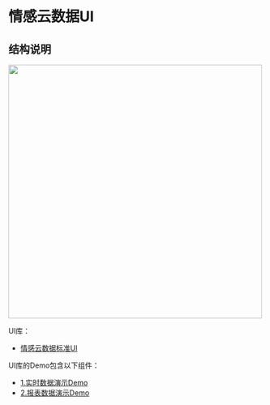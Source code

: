 # 情感云数据UI


## 结构说明 

<img src="https://github.com/Entertech/Enter-AffectiveCloud-iOS-SDK/blob/master/img/5.png" width="500">

UI库：
- [情感云数据标准UI](EnterAffectiveCloudUI/)

UI库的Demo包含以下组件：
- [1.实时数据演示Demo](EnterRealtimeUIDemo/)
- [2.报表数据演示Demo](EnterReportUIDemo/)